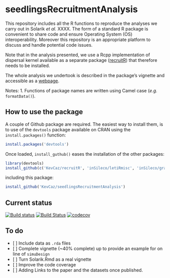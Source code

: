 seedlingsRecruitmentAnalysis
============================

This repository includes all the R functions to reproduce the analyses
we carry out in Solarik *et al.* XXXX. The form of a standard R package
is convenient to share code and ensure Operating System (OS)
interoperability. Moreover this repository is an appropriate platform to
discuss and handle potential code issues.

Note that in the analysis presented, we use a Rcpp implementation of
dispersal kernel available as a separate package
([recruitR](https://github.com/KevCaz/recruitR)) that therefore needs to
be installed.

The whole analysis we undertook is described in the package’s vignette
and accessible as a
[webpage](https://kevcaz.github.io/seedlingsRecruitmentAnalysis/).

Notes: 1. Functions of package names are written using Camel case
(*e.g.* `formatData()`).

How to use the package
----------------------

A couple of Github package are required. The easiest way to install
them, is to use of the `devtools` package available on CRAN using the
`install.packages()` function:

``` r
install.packages('devtools')
```

Once loaded, `install_guthub()` eases the installation of the other
packages:

``` r
library(devtools)
install_github(c('KevCaz/recruitR', 'inSileco/letiRmisc', 'inSileco/graphicsUtils'))
```

including this package:

``` r
install_github('KevCaz/seedlingsRecruitmentAnalysis')
```

Current status
--------------

[![Build
status](https://ci.appveyor.com/api/projects/status/xcsiox3ufc4bab69?svg=true)](https://ci.appveyor.com/project/KevCaz/seedlingsrecruitmentanalysis)
[![Build
Status](https://travis-ci.org/KevCaz/seedlingsRecruitmentAnalysis.svg?branch=master)](https://travis-ci.org/KevCaz/seedlingsRecruitmentAnalysis)
[![codecov](https://codecov.io/gh/KevCaz/seedlingsRecruitmentAnalysis/branch/master/graph/badge.svg)](https://codecov.io/gh/KevCaz/seedlingsrecruitmentanalysis)

To do
-----

-   \[ \] Include data as `.rda` files
-   \[ \] Complete vignette (~40% complete) up to provide an example for
    on line of `simuDesign`
-   \[ \] Turn Solarik.Rmd as a real vignette
-   \[ \] Improve the code coverage
-   \[ \] Adding Links to the paper and the datasets once published.
